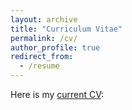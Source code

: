 ```yaml
---
layout: archive
title: "Curriculum Vitae"
permalink: /cv/
author_profile: true
redirect_from:
  - /resume
---
```


Here is my [current CV](/files/CV.pdf):
<object data="/files/CV.pdf" type="application/pdf" width="100%"> 
</object>

